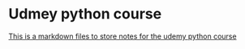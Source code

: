 # Udmey python course

[This is a markdown files to store notes for the udemy python course](https://www.udemy.com/course/100-days-of-code/)
